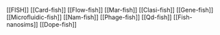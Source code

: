 [[FISH]]
[[Card-fish]]
[[Flow-fish]]
[[Mar-fish]]
[[Clasi-fish]]
[[Gene-fish]]
[[Microfluidic-fish]]
[[Nam-fish]]
[[Phage-fish]]
[[Qd-fish]]
[[Fish-nanosims]]
[[Dope-fish]]
